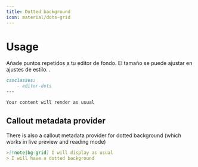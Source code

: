 ```yaml
---
title: Dotted background
icon: material/dots-grid
---
```


# Usage

Añade puntos repetidos a tu editor de fondo. El tamaño se puede ajustar en ajustes de estilo.
.

```md
cssclasses:
    - editor-dots
---

Your content will render as usual
```
## Callout metadata provider

There is also a callout metadata provider for dotted background (which works in
live preview and reading mode)
```md
>[!note|bg-grid] I will display as usual
> I will have a dotted background
```

